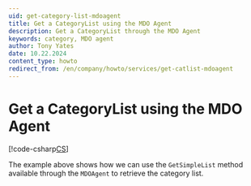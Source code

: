 ```yaml
---
uid: get-category-list-mdoagent
title: Get a CategoryList using the MDO Agent
description: Get a CategoryList through the MDO Agent
keywords: category, MDO agent
author: Tony Yates
date: 10.22.2024
content_type: howto
redirect_from: /en/company/howto/services/get-catlist-mdoagent
---
```


# Get a CategoryList using the MDO Agent

[!code-csharp[CS](includes/get-catlist-mdoagent.cs)]

The example above shows how we can use the `GetSimpleList` method available through the `MDOAgent` to retrieve the category list.
